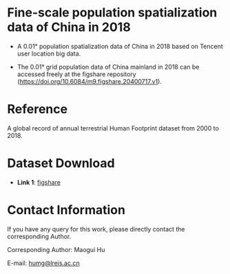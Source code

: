 # Fine-scale population spatialization data of China in 2018
* A 0.01° population spatialization data of China in 2018 based on Tencent user location big data.

* The 0.01° grid population data of China mainland in 2018 can be accessed freely at the figshare repository (https://doi.org/10.6084/m9.figshare.20400717.v1). 

# Reference
A global record of annual terrestrial Human Footprint dataset from 2000 to 2018.

# Dataset Download

* **Link 1**: [figshare](https://doi.org/10.6084/m9.figshare.20400717.v1)



# Contact Information
If you have any query for this work, please directly contact the corresponding Author.

 Corresponding Author: Maogui Hu

E-mail: humg@lreis.ac.cn
